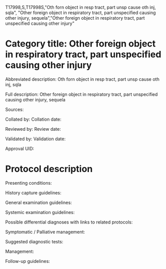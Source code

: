 T17998,S,T17998S,"Oth forn object in resp tract, part unsp cause oth inj, sqla", "Other foreign object in respiratory tract, part unspecified causing other injury, sequela","Other foreign object in respiratory tract, part unspecified causing other injury"
# Category title: Other foreign object in respiratory tract, part unspecified causing other injury

Abbreviated description: Oth forn object in resp tract, part unsp cause oth inj, sqla

Full description: Other foreign object in respiratory tract, part unspecified causing other injury, sequela

Sources:

Collated by:
Collation date:

Reviewed by:
Review date:

Validated by:
Validation date:

Approval UID:

# Protocol description

Presenting conditions:

History capture guidelines:

General examination guidelines:

Systemic examination guidelines:

Possible differential diagnoses with links to related protocols:

Symptomatic / Palliative management:

Suggested diagnostic tests:

Management:

Follow-up guidelines:
